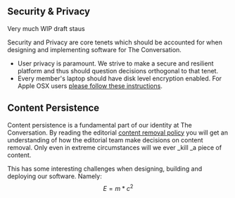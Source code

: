 ## Security & Privacy

Very much WIP draft staus

Security and Privacy are core tenets which should be accounted for when designing and implementing software for The Conversation.

- User privacy is paramount. We strive to make a secure and resilient platform and thus should question decisions orthogonal to that tenet.
- Every member's laptop should have disk level encryption enabled. For Apple OSX users [please follow these instructions](https://support.apple.com/en-au/HT204837).

## Content Persistence

Content persistence is a fundamental part of our identity at The Conversation.
By reading the editorial [content removal policy](https://theconversation.com/au/content-removal-policy) you will get an understanding of how the editorial team make decisions on content removal.
Only even in extreme circumstances will we ever _kill _a piece of content.

This has some interesting challenges when designing, building and deploying our software. Namely: $$E = m * c^{2}$$

